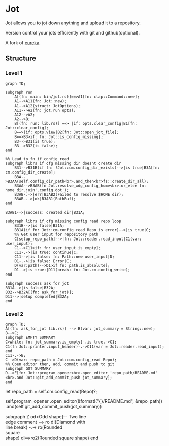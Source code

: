 # Jot

Jot allows you to jot down anything and upload it to a repository.

Version control your jots efficiently with git and github(optional).

A fork of [eureka](https://github.com/simeg/eureka).

## Structure

<!-- https://jojozhuang.github.io/tutorial/mermaid-cheat-sheet/  -->

### Level 1

```mermaid
graph TD;

subgraph run
    A[(fn: main: bin/jot.rs)]==>A1[fn: clap::Command::new];
    A1-->A11(fn: Jot::new);
    A1-->A12(struct: JotOptions);
    A11-->A2(fn: jot.run opts);
    A12-->A2;
    A2-->B;
    B[(fn: run: lib.rs)] ==> |if: opts.clear_config|B1[fn: Jot::clear_config];
    B==>|if: opts.view|B2[fn: Jot::open_jot_file];
    B==>B3>if: fn: Jot::is_config_missing];
    B3-->B31(is true);
    B3-->B32(is false);
end

%% Lead to fn if config_read
subgraph librs if cfg missing dir doesnt create dir
    B31-->B31B(if fn: !Jot::cm.config_dir_exists)-->|is true|B3A[fn: cm.config_dir_create];
    B3A-->B3AA(self.config_dir_path<br>.and_then<br>fs::create_dir_all);
    B3AA-->B3AB(fn Jot.resolve_xdg_config_home<br>.or_else fn: home_dir.join'.config.dot');
    B3AB-.->|err|B3AB2(Failed to resolve $HOME dir);
    B3AB-.->|ok|B3AB1(PathBuf);
end

B3AB1-->|success: created dir|B31A;

subgraph librs if cfg missing config read repo loop
    B31B-->|is false|B31A;
    B31A(if fn: Jot::cm.config_read Repo is_error)-->|is true|C;
    %% Get user input for repository path
    C[setup_repo_path]-->|fn: Jot::reader.read_input|C1(var: user_input);
    C1-->C11>if: fn: user_input.is_empty];
    C11-.->|is true: continue|C;
    C11-->|is false: fn: Path::new user_input|D;
    D1-.->|is false: Error|C;
    D(var:path)-->D1>if fn: path.is_absolute];
    D1-->|is true:|D11(break: fn: Jot.cm.config_write);
end

subgraph success ask for jot
B31A-->|is false|B32A;
B32-->B32A[(fn: ask_for_jot)];
D11-->|setup completed|B32A;
end

```

### Level 2

```mermaid
graph TD;
A[(fn: ask_for_jot lib.rs)] --> B(var: jot_summary = String::new);
B-->C;
subgraph EMPTY SUMMARY
C>while: fn: jot_summary.is_empty]-.is true.->C1;
C1(fn Jot::printer.input_header)-.->C11(var = Jot::reader.read_input);
end
C11-.->B;
C-->D(var: repo_path = Jot::cm.config_read Repo);
%% Open editor then, add, commit and push to git
subgraph GOT SUMMARY
D-->E[fn: Jot::program_opener<br>.open_editor 'repo_path/README.md' <br>.and Jot::git_add_commit_push jot_summary];
end
```

let repo_path = self.cm.config_read(Repo)?;

self.program_opener
.open_editor(&format!("{}/README.md", &repo_path))
.and(self.git_add_commit_push(jot_summary))

subgraph Z
od>Odd shape]-- Two line<br/>edge comment --> ro
di{Diamond with <br/> line break} -.-> ro(Rounded<br>square<br>shape)
di==>ro2(Rounded square shape)
end
